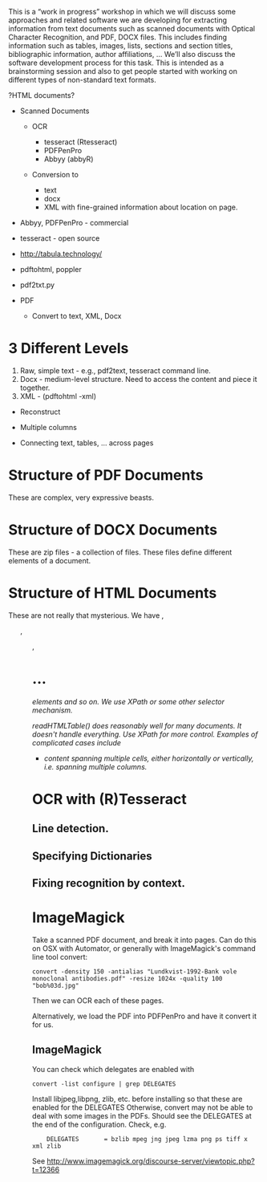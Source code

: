This is a “work in progress” workshop in which we will discuss some approaches and related software we are developing for extracting information from text documents such as scanned documents with Optical Character Recognition, and PDF, DOCX files.  This includes finding information such as tables, images, lists, sections and section titles, bibliographic information, author affiliations, …  We’ll also discuss the software development process for this task.  This is intended as a brainstorming session and also to get people started with working on different types of non-standard text formats.


?HTML documents?

+ Scanned Documents
  + OCR
     + tesseract  (Rtesseract)
     + PDFPenPro
     + Abbyy  (abbyR)

  + Conversion to 
     + text
     + docx
     + XML with fine-grained information about location on page.

+ Abbyy, PDFPenPro - commercial
+ tesseract - open source

+ http://tabula.technology/
+ pdftohtml, poppler
+ pdf2txt.py

+ PDF
   + Convert to text, XML, Docx


# 3 Different Levels

1. Raw, simple text - e.g., pdf2text, tesseract command line.
1. Docx - medium-level structure. Need to access the content and piece it together.
1. XML - (pdftohtml -xml)


+ Reconstruct   

+ Multiple columns
+ Connecting text, tables, ... across pages


# Structure of PDF Documents
These are complex, very expressive beasts.



# Structure of DOCX Documents
These are zip files - a collection of files.
These files define different elements of a document.

# Structure of HTML Documents
These are not really that mysterious.
We have <table>, <ol>, <ul>, <h1>...<h6> elements and so on.
We use XPath or some other selector mechanism.

readHTMLTable() does reasonably well for many documents.
It doesn't handle everything.
Use XPath for more control.
Examples of complicated cases include
+ content spanning multiple cells, either horizontally or vertically, i.e. spanning
multiple columns.


# OCR with (R)Tesseract

## Line detection.
## Specifying Dictionaries
## Fixing recognition by context.






# ImageMagick

Take a scanned PDF document, and break it into pages.
Can do this on OSX with Automator, or generally with ImageMagick's
command line tool convert:
```
convert -density 150 -antialias "Lundkvist-1992-Bank vole monoclonal antibodies.pdf" -resize 1024x -quality 100 "bob%03d.jpg"
```

Then we can OCR each of these pages.

Alternatively, we load the PDF into PDFPenPro and have it convert it for us.




## ImageMagick

You can check which delegates are enabled with
```
convert -list configure | grep DELEGATES
```

Install libjpeg,libpng, zlib, etc. before installing so that these are enabled for the  DELEGATES
Otherwise, convert may not be able to deal with some images in the PDFs.
Should see the DELEGATES at the end of the configuration. Check, e.g.
```
    DELEGATES       = bzlib mpeg jng jpeg lzma png ps tiff x xml zlib
```

See http://www.imagemagick.org/discourse-server/viewtopic.php?t=12366
